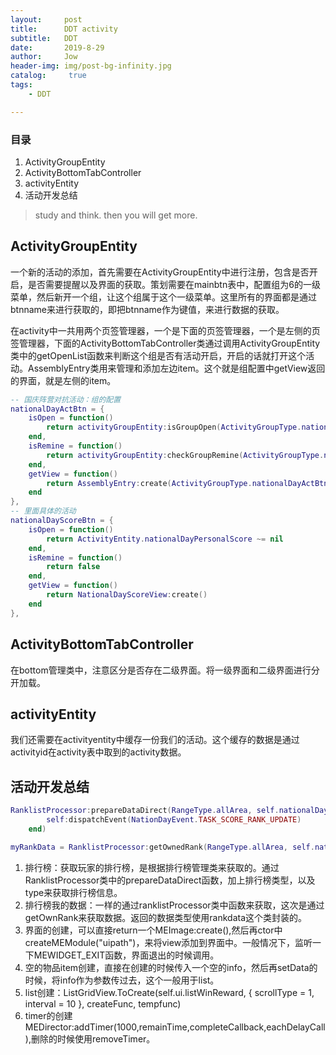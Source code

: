 ```yaml
---
layout:     post
title:      DDT activity
subtitle:   DDT
date:       2019-8-29
author:     Jow
header-img: img/post-bg-infinity.jpg
catalog: 	 true 
tags:
    - DDT

---
```


### 目录
1. ActivityGroupEntity
2. ActivityBottomTabController
3. activityEntity
4. 活动开发总结


> study and think. then you will get more.


## ActivityGroupEntity
一个新的活动的添加，首先需要在ActivityGroupEntity中进行注册，包含是否开启，是否需要提醒以及界面的获取。策划需要在mainbtn表中，配置组为6的一级菜单，然后新开一个组，让这个组属于这个一级菜单。这里所有的界面都是通过btnname来进行获取的，即把btnname作为键值，来进行数据的获取。

在activity中一共用两个页签管理器，一个是下面的页签管理器，一个是左侧的页签管理器，下面的ActivityBottomTabController类通过调用ActivityGroupEntity类中的getOpenList函数来判断这个组是否有活动开启，开启的话就打开这个活动。AssemblyEntry类用来管理和添加左边item。这个就是组配置中getView返回的界面，就是左侧的item。
```lua
-- 国庆阵营对抗活动：组的配置
nationalDayActBtn = {
    isOpen = function()
        return activityGroupEntity:isGroupOpen(ActivityGroupType.nationalDayActBtn)
    end,
    isRemine = function()
        return activityGroupEntity:checkGroupRemine(ActivityGroupType.nationalDayActBtn)
    end,
    getView = function()
        return AssemblyEntry:create(ActivityGroupType.nationalDayActBtn)
    end
},
-- 里面具体的活动
nationalDayScoreBtn = {
    isOpen = function()
        return ActivityEntity.nationalDayPersonalScore ~= nil
    end,
    isRemine = function()
        return false
    end,
    getView = function()
        return NationalDayScoreView:create()
    end
},
```

## ActivityBottomTabController
在bottom管理类中，注意区分是否存在二级界面。将一级界面和二级界面进行分开加载。

## activityEntity
我们还需要在activityentity中缓存一份我们的活动。这个缓存的数据是通过activityid在activity表中取到的activity数据。

## 活动开发总结
```lua
RanklistProcessor:prepareDataDirect(RangeType.allArea, self.nationalDayCampData.rankType, function(...)
        self:dispatchEvent(NationDayEvent.TASK_SCORE_RANK_UPDATE)
    end)

myRankData = RanklistProcessor:getOwnedRank(RangeType.allArea, self.nationalDayCampData.rankType)
```
1. 排行榜：获取玩家的排行榜，是根据排行榜管理类来获取的。通过RanklistProcessor类中的prepareDataDirect函数，加上排行榜类型，以及type来获取排行榜信息。
2. 排行榜我的数据：一样的通过ranklistProcessor类中函数来获取，这次是通过getOwnRank来获取数据。返回的数据类型使用rankdata这个类封装的。
3. 界面的创建，可以直接return一个MEImage:create(),然后再ctor中createMEModule("uipath")，来将view添加到界面中。一般情况下，监听一下MEWIDGET_EXIT函数，界面退出的时候调用。
4. 空的物品item创建，直接在创建的时候传入一个空的info，然后再setData的时候，将info作为参数传过去，这个一般用于list。
5. list创建：ListGridView.ToCreate(self.ui.listWinReward, { scrollType = 1, interval = 10 }, createFunc, tempfunc)
6. timer的创建MEDirector:addTimer(1000,remainTime,completeCallback,eachDelayCall),删除的时候使用removeTimer。
